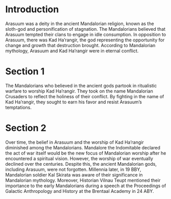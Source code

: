 # Introduction

Arasuum was a deity in the ancient Mandalorian religion, known as the sloth-god and personification of stagnation.
The Mandalorians believed that Arasuum tempted their clans to engage in idle consumption.
In opposition to Arasuum, there was Kad Ha’rangir, the god representing the opportunity for change and growth that destruction brought.
According to Mandalorian mythology, Arasuum and Kad Ha’rangir were in eternal conflict.

# Section 1

The Mandalorians who believed in the ancient gods partook in ritualistic warfare to worship Kad Ha’rangir.
They took on the name Mandalorian Crusaders to reflect the holiness of their conflict.
By fighting in the name of Kad Ha’rangir, they sought to earn his favor and resist Arasuum’s temptations.

# Section 2

Over time, the belief in Arasuum and the worship of Kad Ha’rangir diminished among the Mandalorians.
Mandalore the Indomitable declared the act of war itself would be the new focus of Mandalorian worship after he encountered a spiritual vision.
However, the worship of war eventually declined over the centuries.
Despite this, the ancient Mandalorian gods, including Arasuum, were not forgotten.
Millennia later, in 19 BBY, Mandalorian soldier Kal Skirata was aware of their significance in Mandalorian mythology.
Moreover, Historian Vilnau Teupt mentioned their importance to the early Mandalorians during a speech at the Proceedings of Galactic Anthropology and History at the Brentaal Academy in 24 ABY.
